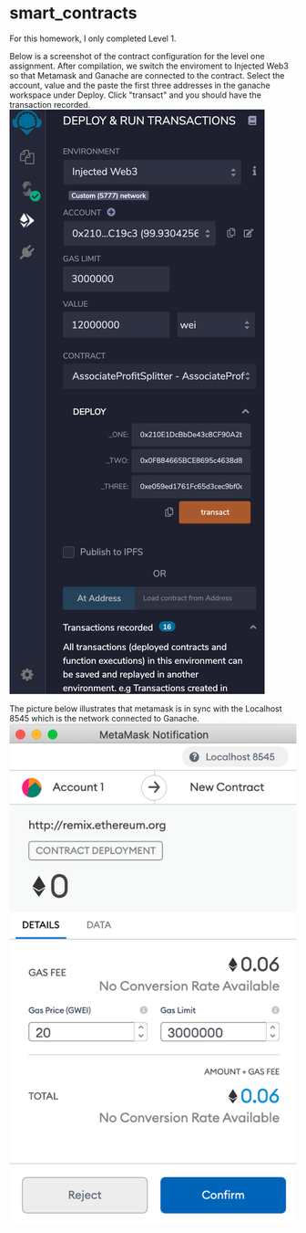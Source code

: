 # smart_contracts
For this homework, I only completed Level 1.

Below is a screenshot of the contract configuration for the level one assignment. After compilation, we switch the enviroment to Injected Web3 so that Metamask and Ganache are connected to the contract. Select the account, value and the paste the first three addresses in the ganache workspace under Deploy. Click "transact" and you should have the transaction recorded. 
![Remix](images/remix.png)

The picture below illustrates that metamask is in sync with the Localhost 8545 which is the network connected to Ganache.
![Payment](images/payment.png)
